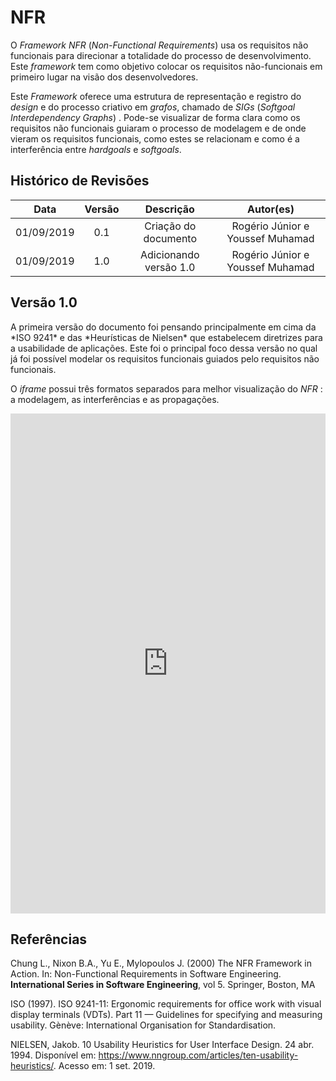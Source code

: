 # NFR

<p style="align: justify">
O <i>Framework NFR</i> (<i>Non-Functional Requirements</i>) usa os requisitos não funcionais para direcionar a totalidade do processo de desenvolvimento. Este <i>framework</i> tem como objetivo colocar os requisitos não-funcionais em primeiro lugar na visão dos desenvolvedores. 

Este <i>Framework</i> oferece uma estrutura de representação e registro do <i>design</i> e do processo criativo em <i>grafos</i>, chamado de <i>SIGs</i> (<i>Softgoal Interdependency Graphs</i>) . Pode-se visualizar de forma clara como os requisitos não funcionais guiaram o processo de modelagem e de onde vieram os requisitos funcionais, como estes se relacionam e como é a interferência entre <i>hardgoals</i> e <i>softgoals</i>.
</p>

## Histórico de Revisões

|    Data    | Versão |                      Descrição                      |             Autor(es)            |
| :--------: | :----: | :-------------------------------------------------: | :------------------------------: |
| 01/09/2019 |  0.1   |                Criação do documento                 | Rogério Júnior e Youssef Muhamad |
| 01/09/2019 |  1.0   |               Adicionando versão 1.0                | Rogério Júnior e Youssef Muhamad |


## Versão 1.0

<p style="align: justify">
A primeira versão do documento foi pensando principalmente em cima da *ISO 9241* e das *Heurísticas de Nielsen* que estabelecem diretrizes para a usabilidade de aplicações. Este foi o principal foco dessa versão no qual já foi possível modelar os requisitos funcionais guiados pelo requisitos não funcionais.

O <i>iframe</i> possui três formatos separados para melhor visualização do <i>NFR</i> : a modelagem, as interferências e as propagações.
</p>

<iframe frameborder="0" style="width:100%;height:800px;" src="https://www.draw.io/?lightbox=1&highlight=0000ff&layers=1&nav=1&title=NFRPax_V1#Uhttps%3A%2F%2Fdrive.google.com%2Fuc%3Fid%3D1KoII2kh5Y-B4AOt6XzJemD4w-nuXQn_7%26export%3Ddownload"></iframe>

## Referências

Chung L., Nixon B.A., Yu E., Mylopoulos J. (2000) The NFR Framework in Action. In: Non-Functional Requirements in Software Engineering. **International Series in Software Engineering**, vol 5. Springer, Boston, MA

ISO (1997). ISO 9241-11: Ergonomic requirements for office work with visual display terminals (VDTs). Part 11 — Guidelines for specifying and measuring usability. Gènève: International Organisation for Standardisation.

NIELSEN, Jakob. 10 Usability Heuristics for User Interface Design. 24 abr. 1994. Disponível em: https://www.nngroup.com/articles/ten-usability-heuristics/. Acesso em: 1 set. 2019.
